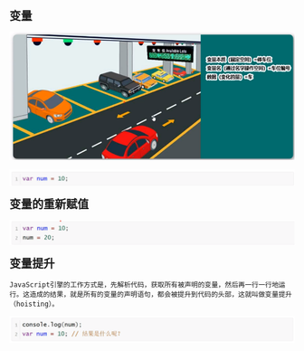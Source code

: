 <b style="font-size:20px">变量</b>

![Alt text](image.png)

![Alt text](image-1.png)

<b style="font-size:20px">变量的重新赋值</b>

![Alt text](image-2.png)

<b style="font-size:20px">变量提升</b>

    JavaScript引擎的工作方式是，先解析代码，获取所有被声明的变量，然后再一行一行地运行。这造成的结果，就是所有的变量的声明语句，都会被提升到代码的头部，这就叫做变量提升（hoisting）。
![Alt text](image-3.png)